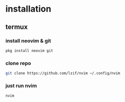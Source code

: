 # installation

## termux

### install neovim & git

```bash
pkg install neovim git
```

### clone repo

```bash
git clone https://github.com/lzif/nvim ~/.config/nvim
```

### just run nvim

```bash
nvim
```
